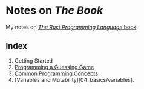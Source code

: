 # Notes on _The Book_

My notes on [_The Rust Programming Language_ book](https://doc.rust-lang.org/book/).

## Index

1. Getting Started
2. [Programming a Guessing Game](03_guessing_game/)
3. [Common Programming Concepts](04_basics)
 1. [Variables and Mutability][04_basics/variables].